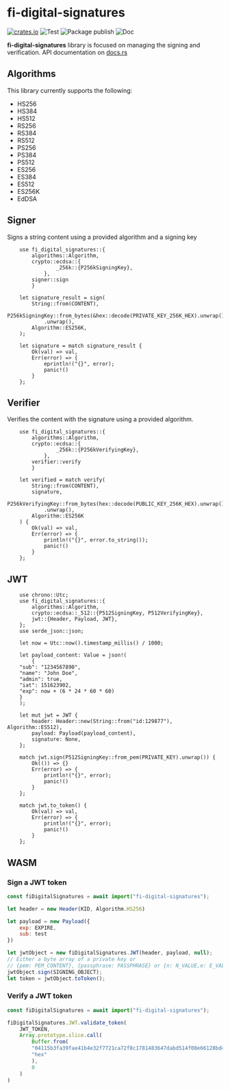 # fi-digital-signatures
[![crates.io](https://buildstats.info/crate/fi_digital_signatures)](https://crates.io/crates/fi_digital_signatures)
![Test](https://github.com/Fidenz/fi-digital-signatures/actions/workflows/test.yaml/badge.svg)
![Package publish](https://github.com/Fidenz/fi-digital-signatures/actions/workflows/publish.yaml/badge.svg)
![Doc](https://github.com/Fidenz/fi-digital-signatures/actions/workflows/publish-doc.yaml/badge.svg)

**fi-digital-signatures** library is focused on managing the signing and verification. API documentation on [docs.rs](https://docs.rs/fi-digital-signatures/latest/fi_digital_signatures/)

## Algorithms

This library currently supports the following:

- HS256
- HS384
- HS512
- RS256
- RS384
- RS512
- PS256
- PS384
- PS512
- ES256
- ES384
- ES512
- ES256K
- EdDSA

## Signer

Signs a string content using a provided algorithm and a signing key

```rust, ignore
    use fi_digital_signatures::{
        algorithms::Algorithm,
        crypto::ecdsa::{
                _256k::{P256kSigningKey},
            },
        signer::sign
        }

    let signature_result = sign(
        String::from(CONTENT),
        P256kSigningKey::from_bytes(&hex::decode(PRIVATE_KEY_256K_HEX).unwrap().as_slice())
            .unwrap(),
        Algorithm::ES256K,
    );

    let signature = match signature_result {
        Ok(val) => val,
        Err(error) => {
            eprintln!("{}", error);
            panic!()
        }
    };
```

## Verifier

Verifies the content with the signature using a provided algorithm.

```rust, ignore
    use fi_digital_signatures::{
        algorithms::Algorithm,
        crypto::ecdsa::{
                _256k::{P256kVerifyingKey},
            },
        verifier::verify
        }

    let verified = match verify(
        String::from(CONTENT),
        signature,
        P256kVerifyingKey::from_bytes(hex::decode(PUBLIC_KEY_256K_HEX).unwrap().as_slice())
            .unwrap(),
        Algorithm::ES256K
    ) {
        Ok(val) => val,
        Err(error) => {
            println!("{}", error.to_string());
            panic!()
        }
    };
```

## JWT

```rust, ignore
    use chrono::Utc;
    use fi_digital_signatures::{
        algorithms::Algorithm,
        crypto::ecdsa::_512::{P512SigningKey, P512VerifyingKey},
        jwt::{Header, Payload, JWT},
    };
    use serde_json::json;

    let now = Utc::now().timestamp_millis() / 1000;

    let payload_content: Value = json!(
        {
    "sub": "1234567890",
    "name": "John Doe",
    "admin": true,
    "iat": 151623902,
    "exp": now + (6 * 24 * 60 * 60)
    }
    );

    let mut jwt = JWT {
        header: Header::new(String::from("id:129877"), Algorithm::ES512),
        payload: Payload(payload_content),
        signature: None,
    };

    match jwt.sign(P512SigningKey::from_pem(PRIVATE_KEY).unwrap()) {
        Ok(()) => {}
        Err(error) => {
            println!("{}", error);
            panic!()
        }
    };

    match jwt.to_token() {
        Ok(val) => val,
        Err(error) => {
            println!("{}", error);
            panic!()
        }
    };
```

## WASM

### Sign a JWT token

```javascript 
const fiDigitalSignatures = await import("fi-digital-signatures");

let header = new Header(KID, Algorithm.HS256)

let payload = new Payload({
    exp: EXPIRE,
    sub: test
})

let jwtObject = new fiDigitalSignatures.JWT(header, payload, null);
// Either a byte array of a private key or 
// {pem: PEM_CONTENT}, {passphrase: PASSPHRASE} or {n: N_VALUE,e: E_VALUE, ...} 
jwtObject.sign(SIGNING_OBJECT);
let token = jwtObject.toToken();
```

### Verify a JWT token

```javascript 
const fiDigitalSignatures = await import("fi-digital-signatures");

fiDigitalSignatures.JWT.validate_token(
    JWT_TOKEN,
    Array.prototype.slice.call(
        Buffer.from(
        "04115b3fa39fae41b4e32f7721ca72f8c1781483647dabd514f08e66128bd47fce9067b90e0488c9c2a9f30f5a266a07841d6c077413ba07e74569b99d4fd3cec6",
        "hex"
        ),
        0
    )
)
```